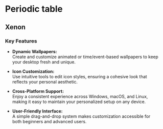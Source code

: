 # Periodic table

## Xenon

### Key Features

- **Dynamic Wallpapers:**  
  Create and customize animated or time/event-based wallpapers to keep your desktop fresh and unique.

- **Icon Customization:**  
  Use intuitive tools to edit icon styles, ensuring a cohesive look that reflects your personal aesthetic.

- **Cross-Platform Support:**  
  Enjoy a consistent experience across Windows, macOS, and Linux, making it easy to maintain your personalized setup on any device.

- **User-Friendly Interface:**  
  A simple drag-and-drop system makes customization accessible for both beginners and advanced users.
